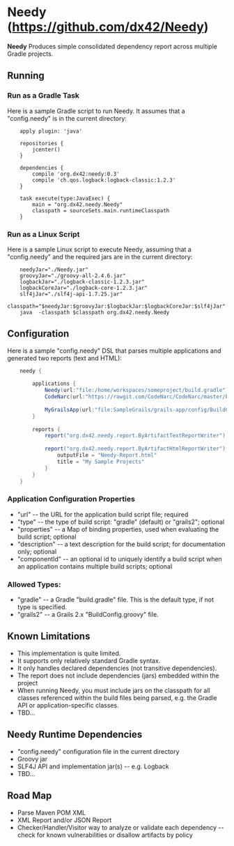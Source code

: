 # Needy  (https://github.com/dx42/Needy)

**Needy** Produces simple consolidated dependency report across multiple Gradle projects.

## Running

### Run as a Gradle Task

  Here is a sample Gradle script to run Needy. It assumes that a "config.needy" is in the current directory:
  
```
	apply plugin: 'java'
	 
	repositories {
	    jcenter()
	}
	 
	dependencies {
	    compile 'org.dx42:needy:0.3' 
	    compile 'ch.qos.logback:logback-classic:1.2.3'
	}
	 
	task execute(type:JavaExec) {
	    main = "org.dx42.needy.Needy"
	    classpath = sourceSets.main.runtimeClasspath
	}
```

### Run as a Linux Script

  Here is a sample Linux script to execute Needy, assuming that a "config.needy" and the required jars are in the current directory:
  
```
 	needyJar="./Needy.jar"
	groovyJar="./groovy-all-2.4.6.jar"
	logbackJar="./logback-classic-1.2.3.jar"
	logbackCoreJar="./logback-core-1.2.3.jar"
	slf4jJar="./slf4j-api-1.7.25.jar"
	classpath="$needyJar:$groovyJar:$logbackJar:$logbackCoreJar:$slf4jJar"
	java  -classpath $classpath org.dx42.needy.Needy
```


## Configuration

  Here is a sample "config.needy" DSL that parses multiple applications and generated two reports (text and HTML):
  
```groovy
	needy {
		
		applications {
			Needy(url:"file:/home/workspaces/someproject/build.gradle")					// "Needy" application
			CodeNarc(url:"https://rawgit.com/CodeNarc/CodeNarc/master/build.gradle")	// "CodeNarc" application
			
			MyGrailsApp(url:"file:SampleGrails/grails-app/config/BuildConfig.groovy", type:"grails2")	// Grails 2.x "BuildConfig.groovy"
		}
	
		reports {
			report("org.dx42.needy.report.ByArtifactTextReportWriter") { }	// Text report; will write to stdout
			
			report("org.dx42.needy.report.ByArtifactHtmlReportWriter") {	// HTML report
				outputFile = "Needy-Report.html"
				title = "My Sample Projects"
			}
		}
	}
```

### Application Configuration Properties
  - "url" -- the URL for the application build script file; required
  - "type" -- the type of build script: "gradle" (default) or "grails2"; optional
  - "properties" -- a Map of binding properties, used when evaluating the build script; optional
  - "description" -- a text description for the build script; for documentation only; optional
  - "componentId" -- an optional id to uniquely identify a build script when an application contains multiple build scripts; optional

### Allowed Types:
  - "gradle" -- a Gradle "build.gradle" file. This is the default type, if not type is specified. 
  -  "grails2" -- a Grails 2.x "BuildConfig.groovy" file.

## Known Limitations

  - This implementation is quite limited. 
  - It supports only relatively standard Gradle syntax.
  - It only handles declared dependencies  (not transitive dependencies).
  - The report does not include dependencies (jars) embedded within the project
  - When running Needy, you must include jars on the classpath for all classes referenced within the build files being parsed, e.g. the Gradle API or application-specific classes.
  - TBD... 
  

## Needy Runtime Dependencies

  - "config.needy" configuration file in the current directory
  - Groovy jar
  - SLF4J API and implementation jar(s) -- e.g. Logback
  - TBD...
  
## Road Map

  - Parse Maven POM XML
  - XML Report and/or JSON Report
  - Checker/Handler/Visitor way to analyze or validate each dependency -- check for known vulnerabilities or disallow artifacts by policy
